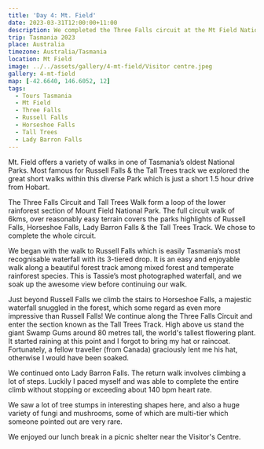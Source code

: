 ```yaml
---
title: 'Day 4: Mt. Field'
date: 2023-03-31T12:00:00+11:00
description: We completed the Three Falls circuit at the Mt Field National Park.
trip: Tasmania 2023
place: Australia
timezone: Australia/Tasmania
location: Mt Field
image: ../../assets/gallery/4-mt-field/Visitor centre.jpeg
gallery: 4-mt-field
map: [-42.6640, 146.6052, 12]
tags:
  - Tours Tasmania
  - Mt Field
  - Three Falls
  - Russell Falls
  - Horseshoe Falls
  - Tall Trees
  - Lady Barron Falls
---
```


Mt. Field offers a variety of walks in one of Tasmania’s oldest National Parks. Most famous for Russell Falls & the Tall Trees track we explored the great short walks within this diverse Park which is just a short 1.5 hour drive from Hobart.

The Three Falls Circuit and Tall Trees Walk form a loop of the lower rainforest section of Mount Field National Park. The full circuit walk of 6kms, over reasonably easy terrain covers the parks highlights of Russell Falls, Horseshoe Falls, Lady Barron Falls & the Tall Trees Track. We chose to complete the whole circuit.

We began with the walk to Russell Falls which is easily Tasmania’s most recognisable waterfall with its 3-tiered drop. It is an easy and enjoyable walk along a beautiful forest track among mixed forest and temperate rainforest species. This is Tassie’s most photographed waterfall, and we soak up the awesome view before continuing our walk.

Just beyond Russell Falls we climb the stairs to Horseshoe Falls, a majestic waterfall snuggled in the forest, which some regard as even more impressive than Russell Falls! We continue along the Three Falls Circuit and enter the section known as the Tall Trees Track. High above us stand the giant Swamp Gums around 80 metres tall, the world's tallest flowering plant​. It started raining at this point and I forgot to bring my hat or raincoat. Fortunately, a fellow traveller (from Canada) graciously lent me his hat, otherwise I would have been soaked.

We continued onto Lady Barron Falls. The return walk involves climbing a lot of steps. Luckily I paced myself and was able to complete the entire climb without stopping or exceeding about 140 bpm heart rate.

We saw a lot of tree stumps in interesting shapes here, and also a huge variety of fungi and mushrooms, some of which are multi-tier which someone pointed out are very rare.

We enjoyed our lunch break in a picnic shelter near the Visitor's Centre.
